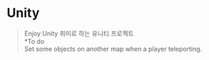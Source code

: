 # Unity   
> Enjoy Unity
> 취미로 하는 유니티 프로젝트   
*To do   
    Set some objects on another map when a player teleporting.
    

